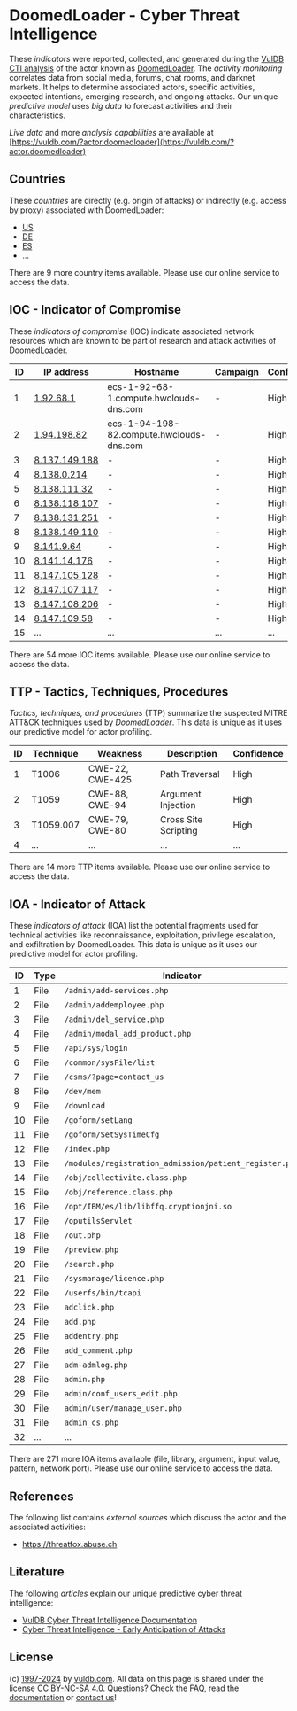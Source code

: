 # DoomedLoader - Cyber Threat Intelligence

These _indicators_ were reported, collected, and generated during the [VulDB CTI analysis](https://vuldb.com/?kb.cti) of the actor known as [DoomedLoader](https://vuldb.com/?actor.doomedloader). The _activity monitoring_ correlates data from social media, forums, chat rooms, and darknet markets. It helps to determine associated actors, specific activities, expected intentions, emerging research, and ongoing attacks. Our unique _predictive model_ uses _big data_ to forecast activities and their characteristics.

_Live data_ and more _analysis capabilities_ are available at [https://vuldb.com/?actor.doomedloader](https://vuldb.com/?actor.doomedloader)

## Countries

These _countries_ are directly (e.g. origin of attacks) or indirectly (e.g. access by proxy) associated with DoomedLoader:

* [US](https://vuldb.com/?country.us)
* [DE](https://vuldb.com/?country.de)
* [ES](https://vuldb.com/?country.es)
* ...

There are 9 more country items available. Please use our online service to access the data.

## IOC - Indicator of Compromise

These _indicators of compromise_ (IOC) indicate associated network resources which are known to be part of research and attack activities of DoomedLoader.

ID | IP address | Hostname | Campaign | Confidence
-- | ---------- | -------- | -------- | ----------
1 | [1.92.68.1](https://vuldb.com/?ip.1.92.68.1) | ecs-1-92-68-1.compute.hwclouds-dns.com | - | High
2 | [1.94.198.82](https://vuldb.com/?ip.1.94.198.82) | ecs-1-94-198-82.compute.hwclouds-dns.com | - | High
3 | [8.137.149.188](https://vuldb.com/?ip.8.137.149.188) | - | - | High
4 | [8.138.0.214](https://vuldb.com/?ip.8.138.0.214) | - | - | High
5 | [8.138.111.32](https://vuldb.com/?ip.8.138.111.32) | - | - | High
6 | [8.138.118.107](https://vuldb.com/?ip.8.138.118.107) | - | - | High
7 | [8.138.131.251](https://vuldb.com/?ip.8.138.131.251) | - | - | High
8 | [8.138.149.110](https://vuldb.com/?ip.8.138.149.110) | - | - | High
9 | [8.141.9.64](https://vuldb.com/?ip.8.141.9.64) | - | - | High
10 | [8.141.14.176](https://vuldb.com/?ip.8.141.14.176) | - | - | High
11 | [8.147.105.128](https://vuldb.com/?ip.8.147.105.128) | - | - | High
12 | [8.147.107.117](https://vuldb.com/?ip.8.147.107.117) | - | - | High
13 | [8.147.108.206](https://vuldb.com/?ip.8.147.108.206) | - | - | High
14 | [8.147.109.58](https://vuldb.com/?ip.8.147.109.58) | - | - | High
15 | ... | ... | ... | ...

There are 54 more IOC items available. Please use our online service to access the data.

## TTP - Tactics, Techniques, Procedures

_Tactics, techniques, and procedures_ (TTP) summarize the suspected MITRE ATT&CK techniques used by _DoomedLoader_. This data is unique as it uses our predictive model for actor profiling.

ID | Technique | Weakness | Description | Confidence
-- | --------- | -------- | ----------- | ----------
1 | T1006 | CWE-22, CWE-425 | Path Traversal | High
2 | T1059 | CWE-88, CWE-94 | Argument Injection | High
3 | T1059.007 | CWE-79, CWE-80 | Cross Site Scripting | High
4 | ... | ... | ... | ...

There are 14 more TTP items available. Please use our online service to access the data.

## IOA - Indicator of Attack

These _indicators of attack_ (IOA) list the potential fragments used for technical activities like reconnaissance, exploitation, privilege escalation, and exfiltration by DoomedLoader. This data is unique as it uses our predictive model for actor profiling.

ID | Type | Indicator | Confidence
-- | ---- | --------- | ----------
1 | File | `/admin/add-services.php` | High
2 | File | `/admin/addemployee.php` | High
3 | File | `/admin/del_service.php` | High
4 | File | `/admin/modal_add_product.php` | High
5 | File | `/api/sys/login` | High
6 | File | `/common/sysFile/list` | High
7 | File | `/csms/?page=contact_us` | High
8 | File | `/dev/mem` | Medium
9 | File | `/download` | Medium
10 | File | `/goform/setLang` | High
11 | File | `/goform/SetSysTimeCfg` | High
12 | File | `/index.php` | Medium
13 | File | `/modules/registration_admission/patient_register.php` | High
14 | File | `/obj/collectivite.class.php` | High
15 | File | `/obj/reference.class.php` | High
16 | File | `/opt/IBM/es/lib/libffq.cryptionjni.so` | High
17 | File | `/oputilsServlet` | High
18 | File | `/out.php` | Medium
19 | File | `/preview.php` | Medium
20 | File | `/search.php` | Medium
21 | File | `/sysmanage/licence.php` | High
22 | File | `/userfs/bin/tcapi` | High
23 | File | `adclick.php` | Medium
24 | File | `add.php` | Low
25 | File | `addentry.php` | Medium
26 | File | `add_comment.php` | High
27 | File | `adm-admlog.php` | High
28 | File | `admin.php` | Medium
29 | File | `admin/conf_users_edit.php` | High
30 | File | `admin/user/manage_user.php` | High
31 | File | `admin_cs.php` | Medium
32 | ... | ... | ...

There are 271 more IOA items available (file, library, argument, input value, pattern, network port). Please use our online service to access the data.

## References

The following list contains _external sources_ which discuss the actor and the associated activities:

* https://threatfox.abuse.ch

## Literature

The following _articles_ explain our unique predictive cyber threat intelligence:

* [VulDB Cyber Threat Intelligence Documentation](https://vuldb.com/?kb.cti)
* [Cyber Threat Intelligence - Early Anticipation of Attacks](https://www.scip.ch/en/?labs.20201022)

## License

(c) [1997-2024](https://vuldb.com/?kb.changelog) by [vuldb.com](https://vuldb.com/?kb.about). All data on this page is shared under the license [CC BY-NC-SA 4.0](https://creativecommons.org/licenses/by-nc-sa/4.0/). Questions? Check the [FAQ](https://vuldb.com/?kb.faq), read the [documentation](https://vuldb.com/?kb) or [contact us](https://vuldb.com/?contact)!
